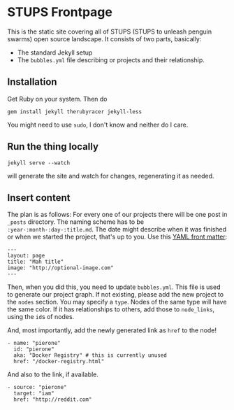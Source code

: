 # STUPS Frontpage

This is the static site covering all of STUPS (STUPS to unleash penguin swarms) open source landscape. It consists of two parts, basically:

* The standard Jekyll setup
* The `bubbles.yml` file describing or projects and their relationship.

## Installation

Get Ruby on your system. Then do

    gem install jekyll therubyracer jekyll-less

You might need to use `sudo`, I don't know and neither do I care.

## Run the thing locally

    jekyll serve --watch

will generate the site and watch for changes, regenerating it as needed.

## Insert content

The plan is as follows: For every one of our projects there will be one post in `_posts` directory. The naming scheme has to be `:year-:month-:day-:title.md`. The date might describe when it was finished or when we started the project, that's up to you. Use this [YAML front matter](http://jekyllrb.com/docs/frontmatter/):

    ---
    layout: page
    title: "Mah title"
    image: "http://optional-image.com"
    ---

Then, when you did this, you need to update `bubbles.yml`. This file is used to generate our project graph. If not existing, please add the new project to the `nodes` section. You may specify a `type`. Nodes of the same type will have the same color. If it has relationships to others, add those to `node_links`, using the `id`s of nodes. 

And, most importantly, add the newly generated link as `href` to the node!

    - name: "pierone"
      id: "pierone"
      aka: "Docker Registry" # this is currently unused
      href: "/docker-registry.html"

And also to the link, if available.

    - source: "pierone"
      target: "iam"
      href: "http://reddit.com"
